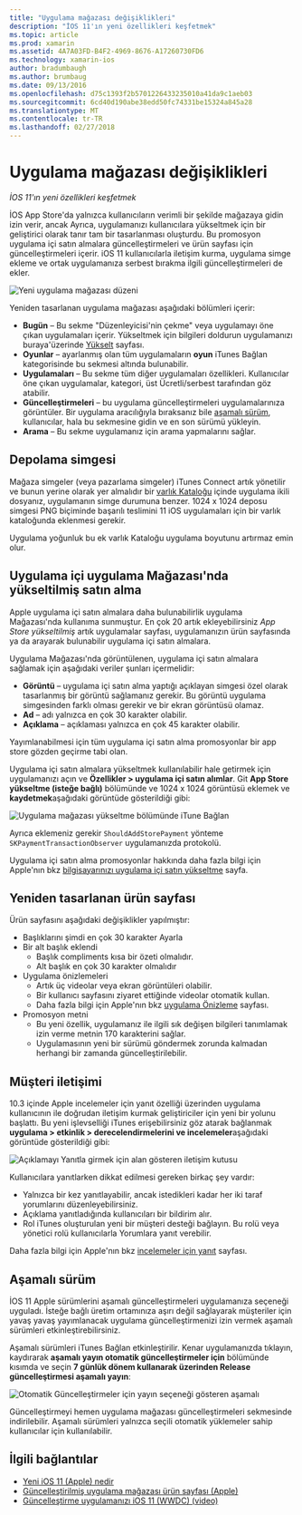 ```yaml
---
title: "Uygulama mağazası değişiklikleri"
description: "İOS 11'ın yeni özellikleri keşfetmek"
ms.topic: article
ms.prod: xamarin
ms.assetid: 4A7A03FD-B4F2-4969-8676-A17260730FD6
ms.technology: xamarin-ios
author: bradumbaugh
ms.author: brumbaug
ms.date: 09/13/2016
ms.openlocfilehash: d75c1393f2b5701226433235010a41da9c1aeb03
ms.sourcegitcommit: 6cd40d190abe38edd50fc74331be15324a845a28
ms.translationtype: MT
ms.contentlocale: tr-TR
ms.lasthandoff: 02/27/2018
---
```

# <a name="app-store-changes"></a>Uygulama mağazası değişiklikleri

_İOS 11'ın yeni özellikleri keşfetmek_

İOS App Store'da yalnızca kullanıcıların verimli bir şekilde mağazaya gidin izin verir, ancak Ayrıca, uygulamanızı kullanıcılara yükseltmek için bir geliştirici olarak tanır tam bir tasarlanması oluşturdu. Bu promosyon uygulama içi satın almalara güncelleştirmeleri ve ürün sayfası için güncelleştirmeleri içerir. iOS 11 kullanıcılarla iletişim kurma, uygulama simge ekleme ve ortak uygulamanıza serbest bırakma ilgili güncelleştirmeleri de ekler.

![Yeni uygulama mağazası düzeni](app-store-changes-images/image3.jpg)

Yeniden tasarlanan uygulama mağazası aşağıdaki bölümleri içerir:

- **Bugün** – Bu sekme "Düzenleyicisi'nin çekme" veya uygulamayı öne çıkan uygulamaları içerir. Yükseltmek için bilgileri doldurun uygulamanızı buraya'üzerinde [Yükselt](https://developer.apple.com//contact/app-store/promote/) sayfası.
- **Oyunlar** – ayarlanmış olan tüm uygulamaların **oyun** iTunes Bağlan kategorisinde bu sekmesi altında bulunabilir.
- **Uygulamaları** – Bu sekme tüm diğer uygulamaları özellikleri. Kullanıcılar öne çıkan uygulamalar, kategori, üst Ücretli/serbest tarafından göz atabilir.
- **Güncelleştirmeleri** – bu uygulama güncelleştirmeleri uygulamalarınıza görüntüler. Bir uygulama aracılığıyla bıraksanız bile [aşamalı sürüm](#Phased_Release), kullanıcılar, hala bu sekmesine gidin ve en son sürümü yükleyin.
- **Arama** – Bu sekme uygulamanız için arama yapmalarını sağlar.

## <a name="store-icon"></a>Depolama simgesi

Mağaza simgeler (veya pazarlama simgeler) iTunes Connect artık yönetilir ve bunun yerine olarak yer almalıdır bir [varlık Kataloğu](~/ios/app-fundamentals/images-icons/app-icons.md) içinde uygulama ikili dosyanız, uygulamanın simge durumuna benzer. 1024 x 1024 deposu simgesi PNG biçiminde başarılı teslimini 11 iOS uygulamaları için bir varlık kataloğunda eklenmesi gerekir.

Uygulama yoğunluk bu ek varlık Kataloğu uygulama boyutunu artırmaz emin olur.


## <a name="in-app-purchases-promoted-in-the-app-store"></a>Uygulama içi uygulama Mağazası'nda yükseltilmiş satın alma

Apple uygulama içi satın almalara daha bulunabilirlik uygulama Mağazası'nda kullanıma sunmuştur. En çok 20 artık ekleyebilirsiniz _App Store yükseltilmiş_ artık uygulamalar sayfası, uygulamanızın ürün sayfasında ya da arayarak bulunabilir uygulama içi satın almalara.

Uygulama Mağazası'nda görüntülenen, uygulama içi satın almalara sağlamak için aşağıdaki veriler şunları içermelidir:

- **Görüntü** – uygulama içi satın alma yaptığı açıklayan simgesi özel olarak tasarlanmış bir görüntü sağlamanız gerekir. Bu görüntü uygulama simgesinden farklı olması gerekir ve bir ekran görüntüsü olamaz.
- **Ad** – adı yalnızca en çok 30 karakter olabilir.
- **Açıklama** – açıklaması yalnızca en çok 45 karakter olabilir.

Yayımlanabilmesi için tüm uygulama içi satın alma promosyonlar bir app store gözden geçirme tabi olan.

Uygulama içi satın almalara yükseltmek kullanılabilir hale getirmek için uygulamanızı açın ve **Özellikler > uygulama içi satın alımlar**. Git **App Store yükseltme (isteğe bağlı)** bölümünde ve 1024 x 1024 görüntüsü eklemek ve **kaydetmek**aşağıdaki görüntüde gösterildiği gibi:

![Uygulama mağazası yükseltme bölümünde iTune Bağlan](app-store-changes-images/image4.png)

Ayrıca eklemeniz gerekir `ShouldAddStorePayment` yönteme `SKPaymentTransactionObserver` uygulamanızda protokolü.

Uygulama içi satın alma promosyonlar hakkında daha fazla bilgi için Apple'nın bkz [bilgisayarınızı uygulama içi satın yükseltme](https://developer.apple.com/app-store/promoting-in-app-purchases/) sayfa.

## <a name="redesigned-product-page"></a>Yeniden tasarlanan ürün sayfası

Ürün sayfasını aşağıdaki değişiklikler yapılmıştır:

- Başlıklarını şimdi en çok 30 karakter Ayarla
- Bir alt başlık eklendi
    - Başlık compliments kısa bir özeti olmalıdır.
    - Alt başlık en çok 30 karakter olmalıdır
- Uygulama önizlemeleri
    - Artık üç videolar veya ekran görüntüleri olabilir.
    - Bir kullanıcı sayfasını ziyaret ettiğinde videolar otomatik kullan.
    - Daha fazla bilgi için Apple'nın bkz [uygulama Önizleme](https://developer.apple.com/app-store/app-previews/) sayfası.
- Promosyon metni
    - Bu yeni özellik, uygulamanız ile ilgili sık değişen bilgileri tanımlamak izin verme metnin 170 karakterini sağlar.
    - Uygulamasının yeni bir sürümü göndermek zorunda kalmadan herhangi bir zamanda güncelleştirilebilir.

## <a name="customer-communication"></a>Müşteri iletişimi

10.3 içinde Apple incelemeler için yanıt özelliği üzerinden uygulama kullanıcının ile doğrudan iletişim kurmak geliştiriciler için yeni bir yolunu başlattı. Bu yeni işlevselliği iTunes erişebilirsiniz göz atarak bağlanmak **uygulama > etkinlik > derecelendirmelerini ve incelemeler**aşağıdaki görüntüde gösterildiği gibi:

![Açıklamayı Yanıtla girmek için alan gösteren iletişim kutusu](app-store-changes-images/image5.png)

Kullanıcılara yanıtlarken dikkat edilmesi gereken birkaç şey vardır:

- Yalnızca bir kez yanıtlayabilir, ancak istedikleri kadar her iki taraf yorumlarını düzenleyebilirsiniz.
- Açıklama yanıtladığında kullanıcıları bir bildirim alır.
- Rol iTunes oluşturulan yeni bir müşteri desteği bağlayın. Bu rolü veya yönetici rolü kullanıcılarla Yorumlara yanıt verebilir.

Daha fazla bilgi için Apple'nın bkz [incelemeler için yanıt](https://developer.apple.com/app-store/responding-to-reviews/) sayfası.


## <a name="phased-release"></a>Aşamalı sürüm

İOS 11 Apple sürümlerini aşamalı güncelleştirmeleri uygulamanıza seçeneği uyguladı. İsteğe bağlı üretim ortamınıza aşırı değil sağlayarak müşteriler için yavaş yavaş yayımlanacak uygulama güncelleştirmenizi izin vermek aşamalı sürümleri etkinleştirebilirsiniz.

Aşamalı sürümleri iTunes Bağlan etkinleştirilir. Kenar uygulamanızda tıklayın, kaydırarak **aşamalı yayın otomatik güncelleştirmeler için** bölümünde kısımda ve seçin **7 günlük dönem kullanarak üzerinden Release güncelleştirmesi aşamalı yayın**:

![Otomatik Güncelleştirmeler için yayın seçeneği gösteren aşamalı](app-store-changes-images/image6.png)

Güncelleştirmeyi hemen uygulama mağazası güncelleştirmeleri sekmesinde indirilebilir. Aşamalı sürümleri yalnızca seçili otomatik yüklemeler sahip kullanıcılar için kullanılabilir.


## <a name="related-links"></a>İlgili bağlantılar

- [Yeni iOS 11 (Apple) nedir](https://developer.apple.com/ios/)
- [Güncelleştirilmiş uygulama mağazası ürün sayfası (Apple)](https://developer.apple.com/app-store/product-page/)
- [Güncelleştirme uygulamanızı iOS 11 (WWDC) (video)](https://developer.apple.com/videos/play/wwdc2017/204/)
